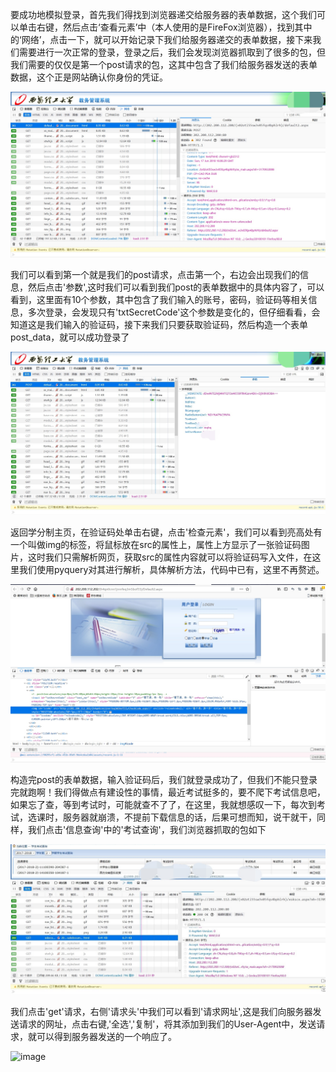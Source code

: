 要成功地模拟登录，首先我们得找到浏览器递交给服务器的表单数据，这个我们可以单击右键，然后点击‘查看元素’中（本人使用的是FireFox浏览器），找到其中的‘网络’，点击一下，就可以开始记录下我们给服务器递交的表单数据，接下来我们需要进行一次正常的登录，登录之后，我们会发现浏览器抓取到了很多的包，但我们需要的仅仅是第一个post请求的包，这其中包含了我们给服务器发送的表单数据，这个正是网站确认你身份的凭证。

![image](https://github.com/kingdowliu/SpiderLoginXaut/blob/master/IMG_20180618_001903.JPG)

我们可以看到第一个就是我们的post请求，点击第一个，右边会出现我们的信息，然后点击'参数',这时我们可以看到我们post的表单数据中的具体内容了，可以看到，这里面有10个参数，其中包含了我们输入的账号，密码，验证码等相关信息，多次登录，会发现只有'txtSecretCode'这个参数是变化的，但仔细看看，会知道这是我们输入的验证码，接下来我们只要获取验证码，然后构造一个表单post_data，就可以成功登录了

![image](https://github.com/kingdowliu/SpiderLoginXaut/blob/master/IMG_20180618_001821.JPG)

返回学分制主页，在验证码处单击右键，点击'检查元素'，我们可以看到亮高处有一个叫做img的标签，将鼠标放在src的属性上，属性上方显示了一张验证码图片，这时我们只需解析网页，获取src的属性内容就可以将验证码写入文件，在这里我们使用pyquery对其进行解析，具体解析方法，代码中已有，这里不再赘述。

![image](https://github.com/kingdowliu/SpiderLoginXaut/blob/master/IMG_20180617_233854.JPG)

构造完post的表单数据，输入验证码后，我们就登录成功了，但我们不能只登录完就跑啊！我们得做点有建设性的事情，最近考试挺多的，要不爬下考试信息吧，如果忘了查，等到考试时，可能就查不了了，在这里，我就想感叹一下，每次到考试，选课时，服务器就崩溃，不提前下载信息的话，后果可想而知，说干就干，同样，我们点击'信息查询'中的'考试查询'，我们浏览器抓取的包如下

![image](https://github.com/kingdowliu/SpiderLoginXaut/blob/master/IMG_20180618_001419.JPG)

我们点击'get'请求，右侧'请求头'中我们可以看到'请求网址',这是我们向服务器发送请求的网址，点击右键,'全选','复制'，将其添加到我们的User-Agent中，发送请求，就可以得到服务器发送的一个响应了。

![image]()
